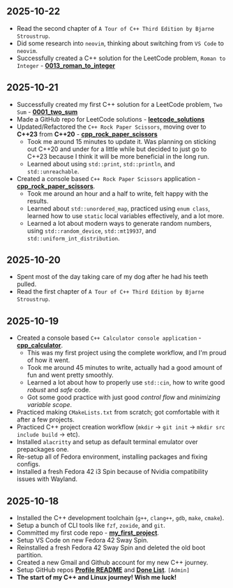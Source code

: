 ## 2025-10-22

- Read the second chapter of `A Tour of C++ Third Edition by Bjarne Stroustrup`.
- Did some research into `neovim`, thinking about switching from `VS Code` to `neovim`.
- Successfully created a C++ solution for the LeetCode problem, `Roman to Integer` - **[0013_roman_to_integer](https://github.com/pointerchain/leetcode_solutions/tree/d6a34cbe57ccabfb61d802cff7e15f18fc7833f0/0013_roman_to_integer)**

## 2025-10-21

- Successfully created my first C++ solution for a LeetCode problem, `Two Sum` - **[0001_two_sum](https://github.com/pointerchain/leetcode_solutions/tree/8648d6acc5e577919ba518c975ee7280c1dd08df/0001_two_sum)**
- Made a GitHub repo for LeetCode solutions - **[leetcode_solutions](https://github.com/pointerchain/leetcode_solutions)**
- Updated/Refactored the `C++ Rock Paper Scissors`, moving over to **C++23** from **C++20** - **[cpp_rock_paper_scissors](https://github.com/pointerchain/cpp_rock_paper_scissors/tree/17006e4f783e4b4259da433b7e74fd3c9b11a0bf)**
    - Took me around 15 minutes to update it. Was planning on sticking out C++20 and under for a little while but decided to just go to C++23 because I think it will be more beneficial in the long run.
    - Learned about using `std::print`, `std::println`, and `std::unreachable`.
- Created a console based `C++ Rock Paper Scissors` application - **[cpp_rock_paper_scissors](https://github.com/pointerchain/cpp_rock_paper_scissors/tree/2c349137b2d187d980a3bcf6dd214c399e72a099)**.
    - Took me around an hour and a half to write, felt happy with the results.
    - Learned about `std::unordered_map`, practiced using `enum class`, learned how to use `static` local variables effectively, and a lot more.
    - Learned a lot about modern ways to generate random numbers, using `std::random_device`, `std::mt19937`, and `std::uniform_int_distribution`.

## 2025-10-20

- Spent most of the day taking care of my dog after he had his teeth pulled.
- Read the first chapter of `A Tour of C++ Third Edition by Bjarne Stroustrup`.

## 2025-10-19

- Created a console based `C++ Calculator console application` - **[cpp_calculator](https://github.com/pointerchain/cpp_calculator/tree/42b5cceeb532d98bd5c1b34d91f5128bd9170014)**.
    - This was my first project using the complete workflow, and I'm proud of how it went.
    - Took me around 45 minutes to write, actually had a good amount of fun and went pretty smoothly.
    - Learned a lot about how to properly use `std::cin`, how to write good *robust* and *safe* code.
    - Got some good practice with just good *control flow* and *minimizing variable scope*. 
- Practiced making `CMakeLists.txt` from scratch; got comfortable with it after a few projects.
- Practiced C++ project creation workflow (`mkdir` -> `git init` -> `mkdir src include build` -> etc).
- Installed `alacritty` and setup as default terminal emulator over prepackages one.
- Re-setup all of Fedora environment, installing packages and fixing configs.
- Installed a fresh Fedora 42 i3 Spin because of Nvidia compatibility issues with Wayland.

## 2025-10-18

- Installed the C++ development toolchain (`g++`, `clang++`, `gdb`, `make`, `cmake`).
- Setup a bunch of CLI tools like `fzf`, `zoxide`, and `git`.
- Committed my first code repo - **[my_first_project](https://github.com/pointerchain/pointerchain)**.
- Setup VS Code on new Fedora 42 Sway Spin.
- Reinstalled a fresh Fedora 42 Sway Spin and deleted the old boot partition.
- Created a new Gmail and Github account for my new C++ journey. 
- Setup GitHub repos **[Profile README](https://github.com/pointerchain/pointerchain)** and **[Done List](https://github.com/pointerchain/my_cpp_journey)**. `[Admin]`
- **The start of my C++ and Linux journey! Wish me luck!**